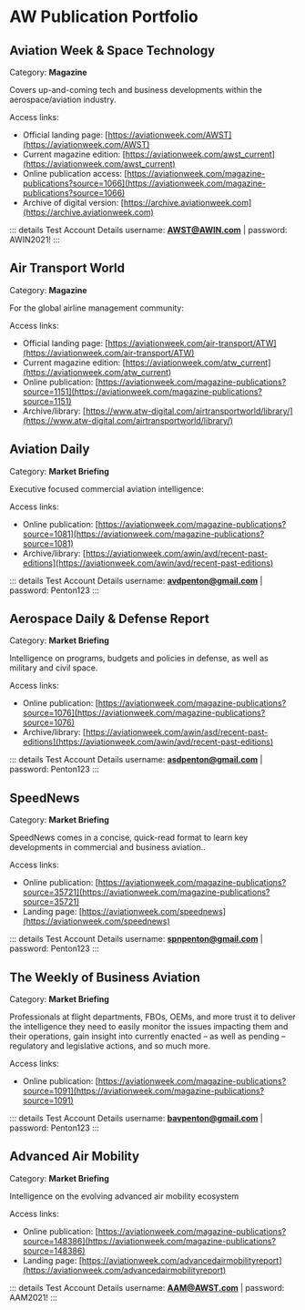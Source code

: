 # AW Publication Portfolio

## Aviation Week & Space Technology

Category: **Magazine**

Covers up-and-coming tech and business developments within the aerospace/aviation industry.

Access links:

- Official landing page: [https://aviationweek.com/AWST](https://aviationweek.com/AWST)
- Current magazine edition: [https://aviationweek.com/awst_current](https://aviationweek.com/awst_current)
- Online publication access: [https://aviationweek.com/magazine-publications?source=1066](https://aviationweek.com/magazine-publications?source=1066)
- Archive of digital version: [https://archive.aviationweek.com](https://archive.aviationweek.com)

::: details Test Account Details
username: **AWST@AWIN.com** | password: AWIN2021!
:::

## Air Transport World

Category: **Magazine**

For the global airline management community:

Access links:

- Official landing page: [https://aviationweek.com/air-transport/ATW](https://aviationweek.com/air-transport/ATW)
- Current magazine edition: [https://aviationweek.com/atw_current](https://aviationweek.com/atw_current)
- Online publication: [https://aviationweek.com/magazine-publications?source=1151](https://aviationweek.com/magazine-publications?source=1151)
- Archive/library: [https://www.atw-digital.com/airtransportworld/library/](https://www.atw-digital.com/airtransportworld/library/)

## Aviation Daily

Category: **Market Briefing**

Executive focused commercial aviation intelligence:

Access links:

- Online publication: [https://aviationweek.com/magazine-publications?source=1081](https://aviationweek.com/magazine-publications?source=1081)
- Archive/library: [https://aviationweek.com/awin/avd/recent-past-editions](https://aviationweek.com/awin/avd/recent-past-editions)

::: details Test Account Details
username: **avdpenton@gmail.com** | password: Penton123
:::

## **Aerospace Daily & Defense Report**

Category: **Market Briefing**

Intelligence on programs, budgets and policies in defense, as well as military and civil space.

Access links:

- Online publication: [https://aviationweek.com/magazine-publications?source=1076](https://aviationweek.com/magazine-publications?source=1076)
- Archive/library: [https://aviationweek.com/awin/asd/recent-past-editions](https://aviationweek.com/awin/avd/recent-past-editions)

::: details Test Account Details
username: **asdpenton@gmail.com** | password: Penton123
:::

## SpeedNews

Category: **Market Briefing**

SpeedNews comes in a concise, quick-read format to learn key developments in commercial and business aviation..

Access links:

- Online publication: [https://aviationweek.com/magazine-publications?source=35721](https://aviationweek.com/magazine-publications?source=35721)
- Landing page: [https://aviationweek.com/speednews](https://aviationweek.com/speednews)

::: details Test Account Details
username: **spnpenton@gmail.com** | password: Penton123
:::

## The Weekly of Business Aviation

Category: **Market Briefing**

Professionals at flight departments, FBOs, OEMs, and more trust it to deliver the intelligence they need to easily monitor the issues impacting them and their operations, gain insight into currently enacted – as well as pending – regulatory and legislative actions, and so much more.

Access links:

- Online publication: [https://aviationweek.com/magazine-publications?source=1091](https://aviationweek.com/magazine-publications?source=1091)

::: details Test Account Details
username: **bavpenton@gmail.com** | password: Penton123
:::

## Advanced Air Mobility

Category: **Market Briefing**

Intelligence on the evolving advanced air mobility ecosystem

Access links:

- Online publication: [https://aviationweek.com/magazine-publications?source=148386](https://aviationweek.com/magazine-publications?source=148386)
- Landing page: [https://aviationweek.com/advancedairmobilityreport](https://aviationweek.com/advancedairmobilityreport)

::: details Test Account Details
username: **AAM@AWST.com** | password: AAM2021!
:::
